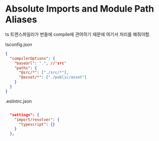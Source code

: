 # Absolute Imports and Module Path Aliases

ts 트랜스파일러가 번들에 compile에 관여하기 때문에 여기서 처리를 해줘야함.

tsconfig.json

```json
{
  "compilerOptions": {
    "baseUrl": ".", //'src'
    "paths": {
      "@src/*": ["./src/*"],
      "@asset/*": ["./public/asset"]
    }
  }
}
```



.eslintrc.json

```json

  "settings": {
    "import/resolver": {
      "typescript": {}
    }
  },
```



